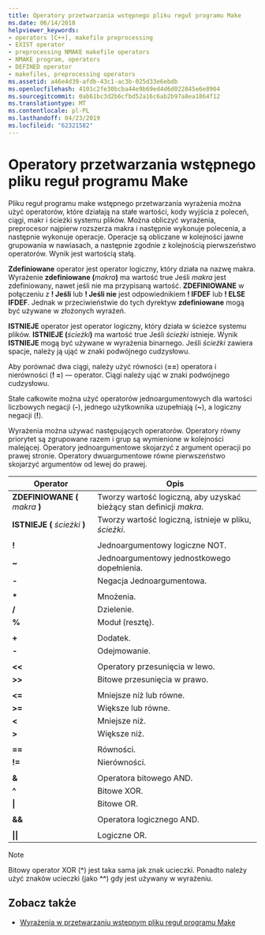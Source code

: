 ```yaml
---
title: Operatory przetwarzania wstępnego pliku reguł programu Make
ms.date: 06/14/2018
helpviewer_keywords:
- operators [C++], makefile preprocessing
- EXIST operator
- preprocessing NMAKE makefile operators
- NMAKE program, operators
- DEFINED operator
- makefiles, preprocessing operators
ms.assetid: a46e4d39-afdb-43c1-ac3b-025d33e6ebdb
ms.openlocfilehash: 4101c2fe30bcba44e9b69ed4d6d022845e6e8904
ms.sourcegitcommit: 0ab61bc3d2b6cfbd52a16c6ab2b97a8ea1864f12
ms.translationtype: MT
ms.contentlocale: pl-PL
ms.lasthandoff: 04/23/2019
ms.locfileid: "62321582"
---
```

# <a name="makefile-preprocessing-operators"></a>Operatory przetwarzania wstępnego pliku reguł programu Make

Pliku reguł programu make wstępnego przetwarzania wyrażenia można użyć operatorów, które działają na stałe wartości, kody wyjścia z poleceń, ciągi, makr i ścieżki systemu plików. Można obliczyć wyrażenia, preprocesor najpierw rozszerza makra i następnie wykonuje polecenia, a następnie wykonuje operacje. Operacje są obliczane w kolejności jawne grupowania w nawiasach, a następnie zgodnie z kolejnością pierwszeństwo operatorów. Wynik jest wartością stałą.

**Zdefiniowane** operator jest operator logiczny, który działa na nazwę makra. Wyrażenie **zdefiniowane (**_makra_**)** ma wartość true Jeśli *makra* jest zdefiniowany, nawet jeśli nie ma przypisaną wartość. **ZDEFINIOWANE** w połączeniu z **! Jeśli** lub **! Jeśli nie** jest odpowiednikiem **! IFDEF** lub **! ELSE IFDEF**. Jednak w przeciwieństwie do tych dyrektyw **zdefiniowane** mogą być używane w złożonych wyrażeń.

**ISTNIEJE** operator jest operator logiczny, który działa w ścieżce systemu plików. **ISTNIEJE (**_ścieżki_**)** ma wartość true Jeśli *ścieżki* istnieje. Wynik **ISTNIEJE** mogą być używane w wyrażenia binarnego. Jeśli *ścieżki* zawiera spacje, należy ją ująć w znaki podwójnego cudzysłowu.

Aby porównać dwa ciągi, należy użyć równości (**==**) operatora i nierówności (**! =**) — operator. Ciągi należy ująć w znaki podwójnego cudzysłowu.

Stałe całkowite można użyć operatorów jednoargumentowych dla wartości liczbowych negacji (**-**), jednego użytkownika uzupełniają (**~**), a logiczny negacji (**!**).

Wyrażenia można używać następujących operatorów. Operatory równy priorytet są zgrupowane razem i grup są wymienione w kolejności malejącej. Operatory jednoargumentowe skojarzyć z argument operacji po prawej stronie. Operatory dwuargumentowe równe pierwszeństwo skojarzyć argumentów od lewej do prawej.

|Operator|Opis|
|--------------|-----------------|
|**ZDEFINIOWANE (** *makra* **)**|Tworzy wartość logiczną, aby uzyskać bieżący stan definicji *makra*.|
|**ISTNIEJE (** *ścieżki* **)**|Tworzy wartość logiczną, istnieje w pliku, *ścieżki*.|
|||
|**\!**|Jednoargumentowy logiczne NOT.|
|**~**|Jednoargumentowy jednostkowego dopełnienia.|
|**-**|Negacja Jednoargumentowa.|
|||
|**&#42;**|Mnożenia.|
|**/**|Dzielenie.|
|**%**|Moduł (resztę).|
|||
|**+**|Dodatek.|
|**-**|Odejmowanie.|
|||
|**\<\<**|Operatory przesunięcia w lewo.|
|**>>**|Bitowe przesunięcia w prawo.|
|||
|**\<=**|Mniejsze niż lub równe.|
|**>=**|Większe lub równe.|
|**\<**|Mniejsze niż.|
|**>**|Większe niż.|
|||
|**==**|Równości.|
|**\!=**|Nierówności.|
|||
|**&**|Operatora bitowego AND.|
|**^**|Bitowe XOR.|
|**&#124;**|Bitowe OR.|
|||
|**&&**|Operatora logicznego AND.|
|||
|**&#124;&#124;**|Logiczne OR.|

> [!NOTE]
> Bitowy operator XOR (**^**) jest taka sama jak znak ucieczki. Ponadto należy użyć znaków ucieczki (jako **^^**) gdy jest używany w wyrażeniu.

## <a name="see-also"></a>Zobacz także

- [Wyrażenia w przetwarzaniu wstępnym pliku reguł programu Make](expressions-in-makefile-preprocessing.md)